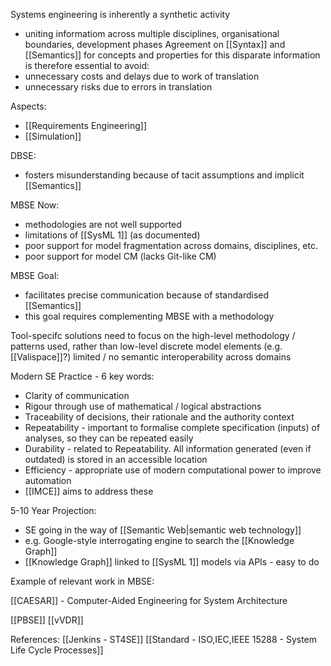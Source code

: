 Systems engineering is inherently a synthetic activity
 - uniting informatiom across multiple disciplines, organisational boundaries, development phases
Agreement on [[Syntax]] and [[Semantics]] for concepts and properties for this disparate information is therefore essential to avoid:
 - unnecessary costs and delays due to work of translation
 - unnecessary risks due to errors in translation

Aspects:
 - [[Requirements Engineering]]
 - [[Simulation]]


DBSE:
 - fosters misunderstanding because of tacit assumptions and implicit [[Semantics]]

MBSE Now:
 - methodologies are not well supported
 - limitations of [[SysML 1]] (as documented)
 - poor support for model fragmentation across domains, disciplines, etc.
 - poor support for model CM (lacks Git-like CM)

MBSE Goal:
 - facilitates precise communication because of standardised [[Semantics]]
 - this goal requires complementing MBSE with a methodology

Tool-specifc solutions need to focus on the high-level methodology / patterns used, rather than low-level discrete model elements (e.g. [[Valispace]]?)
limited / no semantic interoperability across domains


Modern SE Practice - 6 key words:
 - Clarity of communication
 - Rigour through use of mathematical / logical abstractions
- Traceability of decisions, their rationale and the authority context
 - Repeatability - important to formalise complete specification (inputs) of analyses, so they can be repeated easily
 - Durability - related to Repeatability. All information generated (even if outdated) is stored in an accessible location
 - Efficiency - appropriate use of modern computational power to improve automation
 - [[IMCE]] aims to address these


5-10 Year Projection:
 - SE going in the way of [[Semantic Web|semantic web technology]]
 - e.g. Google-style interrogating engine to search the [[Knowledge Graph]]
 - [[Knowledge Graph]] linked to [[SysML 1]] models via APIs - easy to do

Example of relevant work in MBSE:

[[CAESAR]] - Computer-Aided Engineering for System Architecture


[[PBSE]]
[[vVDR]]


References:
[[Jenkins - ST4SE]]
[[Standard - ISO,IEC,IEEE 15288 - System Life Cycle Processes]]